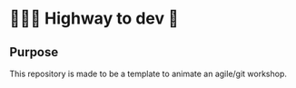 # 👨🏿‍🎤 Highway to dev 🤘 #

## Purpose
This repository is made to be a template to animate an agile/git workshop.
